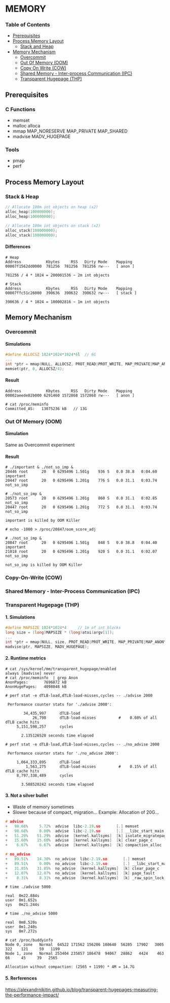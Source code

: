# MEMORY

### Table of Contents
* [Prerequisites](#prerequisites)<br>
* [Process Memory Layout](#process-memory-layout)<br>
  * [Stack and Heap](#stack--heap)<br>
* [Memory Mechanism](#memory-mechanism)<br>
  * [Overcommit](#overcommit)<br>
  * [Out Of Memory (OOM)](#out-of-memory-oom)<br>
  * [Copy On Write (COW)](#copy-on-write-cow)<br>
  * [Shared Memory - Inter-process Communication (IPC)](#share-memory---inter-process-communication-ipc)<br>
  * [Transparent Hugepage (THP)](#transparent-hugepage-thp)<br>

## Prerequisites
### C Functions
* memset
* malloc alloca
* mmap MAP_NORESERVE MAP_PRIVATE MAP_SHARED
* madvise MADV_HUGEPAGE
### Tools
* pmap
* perf
## Process Memory Layout
### Stack & Heap
```C
// Allocate 100m int objects on heap (x2)
alloc_heap(100000000);
alloc_heap(100000000);
```
```C
// Allocate 100m int objects on stack (x2)
alloc_stack(100000000);
alloc_stack(100000000);
```
#### Differences
```console
# Heap
Address           Kbytes     RSS   Dirty Mode    Mapping
00007f1562dd0000  781256  781256  781256 rw---   [ anon ]

781256 / 4 * 1024 = 200001536 ~ 2m int objects

# Stack
Address           Kbytes     RSS   Dirty Mode    Mapping
00007ffc51c26000  390636  390632  390632 rw---   [ stack ]

390636 / 4 * 1024 = 100002816 ~ 1m int objects
```
## Memory Mechanism
### Overcommit
#### Simulations
```C
#define ALLOCSZ 1024*1024*1024*6l  // 6G
...
int *ptr = mmap(NULL, ALLOCSZ, PROT_READ|PROT_WRITE, MAP_PRIVATE|MAP_ANONYMOUS|MAP_NORESERVE, -1, 0);
memset(ptr, 0, ALLOCSZ/4);
```
#### Result
```console
Address           Kbytes     RSS   Dirty Mode    Mapping
00002aeede82b000 6291460 1572868 1572868 rw---   [ anon ]

# cat /proc/meminfo
Committed_AS:   13075236 kB   // 13G
```
### Out Of Memory (OOM)
#### Simulation
Same as Overcommit experiment
#### Result
```console
# ./important & ./not_so_imp &
20446 root      20   0 6295496 1.501g    936 S   0.0 38.8   0:04.60 important                           
20447 root      20   0 6295496 1.201g    776 S   0.0 31.1   0:03.74 not_so_imp 

# ./not_so_imp & 
20573 root      20   0 6295496 1.201g    860 S   0.0 31.1   0:02.85 not_so_imp                          
20447 root      20   0 6295496 1.201g    772 S   0.0 31.1   0:03.74 not_so_imp

important is killed by OOM Killer
```
```console
# echo -1000 > /proc/20847/oom_score_adj

# ./not_so_imp &
20847 root      20   0 6295496 1.501g    848 S   0.0 38.8   0:04.40 important                           
21018 root      20   0 6295496 1.201g    920 S   0.0 31.1   0:02.07 not_so_imp

not_so_imp is killed by OOM Killer
```

### Copy-On-Write (COW)
### Shared Memory - Inter-Process Communication (IPC)
### Transparent Hugepage (THP)
#### 1. Simulations
```C
#define MAPSIZE 1024*1024*4     // 1m of int blocks
long size = (long)MAPSIZE * (long)atoi(argv[1]);
...
int *ptr = mmap(NULL, size, PROT_READ|PROT_WRITE, MAP_PRIVATE|MAP_ANONYMOUS, -1, 0);
madvise(ptr, MAPSIZE, MADV_HUGEPAGE);
```
#### 2. Runtime metrics
```console
# cat /sys/kernel/mm/transparent_hugepage/enabled
always [madvise] never
# cat /proc/meminfo  | grep Anon
AnonPages:       7696872 kB
AnonHugePages:   4098048 kB
```
```console
# perf stat -e dTLB-load,dTLB-load-misses,cycles -- ./advise 2000

 Performance counter stats for './advise 2000':

        34,435,997      dTLB-load                                                   
            26,798      dTLB-load-misses          #    0.08% of all dTLB cache hits 
     5,151,598,257      cycles                   

       2.135126528 seconds time elapsed

# perf stat -e dTLB-load,dTLB-load-misses,cycles -- ./no_advise 2000

 Performance counter stats for './no_advise 2000':

     1,064,333,895      dTLB-load                                                   
         1,563,275      dTLB-load-misses          #    0.15% of all dTLB cache hits 
     8,797,338,489      cycles                   

       3.508520242 seconds time elapsed
```

#### 3. Not a silver bullet
  * Waste of memory sometimes
  * Slower because of compact, migration...
  Example: Allocation of 20G...
  ```C
# advise
+   98.68%     5.72%  advise  libc-2.19.so       [.] memset                                            
+   98.68%     0.00%  advise  libc-2.19.so       [.] __libc_start_main                                
+   51.29%    51.29%  advise  [kernel.kallsyms]  [k] isolate_migratepages_range                       
+   15.60%    15.60%  advise  [kernel.kallsyms]  [k] clear_page_c                                     
+    6.67%     6.67%  advise  [kernel.kallsyms]  [k] compaction_alloc                                 

# no_advise
+   89.51%    14.30%  no_advise  libc-2.19.so       [.] memset
+   89.51%     0.00%  no_advise  libc-2.19.so       [.] __libc_start_main
+   31.85%    31.85%  no_advise  [kernel.kallsyms]  [k] clear_page_c
+   12.07%    12.07%  no_advise  [kernel.kallsyms]  [k] page_fault
+    8.31%     8.31%  no_advise  [kernel.kallsyms]  [k] _raw_spin_lock
  ```
  ```console
# time ./advise 5000

real  0m22.884s
user  0m1.652s
sys	  0m21.244s

# time ./no_advise 5000 

real  0m8.520s
user  0m1.240s
sys   0m7.272s

# cat /proc/buddyinfo 
Node 0, zone   Normal  64522 171562 156286 108640  56285  17902   3005    322    121     59   1199 
Node 1, zone   Normal 253404 235857 186478  94067  28862   4424    463     66     45     39   2565 

Allocation without compaction: (2565 + 1199) * 4M = 14.7G
  ```

#### 5. Rerferences
https://alexandrnikitin.github.io/blog/transparent-hugepages-measuring-the-performance-impact/
